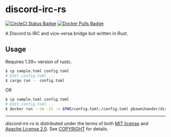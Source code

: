 # discord-irc-rs

[![CircleCI Status Badge]][CircleCI]
[![Docker Pulls Badge]][Docker Hub]

A Discord to IRC and vice-versa bridge bot written in Rust.

## Usage

Requires 1.39+ version of rustc.

```bash
$ cp sample.toml config.toml
# Edit config.toml ...
$ cargo run -- config.toml
```

OR

```bash
$ cp sample.toml config.toml
# Edit config.toml ...
$ docker run --rm -it -v $PWD/config.toml:/config.toml pbzweihander/discord-irc-rs
```

------

_discord-irs-rs_ is distributed under the terms of both [MIT license] and [Apache License 2.0]. See [COPYRIGHT] for details.

[CircleCI Status Badge]: https://circleci.com/gh/pbzweihander/discord-irc-rs.svg?style=svg
[CircleCI]: https://circleci.com/gh/pbzweihander/discord-irc-rs
[Docker Pulls Badge]: https://badgen.net/docker/pulls/pbzweihander/discord-irc-rs
[Docker Hub]: https://hub.docker.com/r/pbzweihander/discord-irc-rs

[MIT license]: LICENSE-MIT
[Apache License 2.0]: LICENSE-APACHE
[COPYRIGHT]: COPYRIGHT
